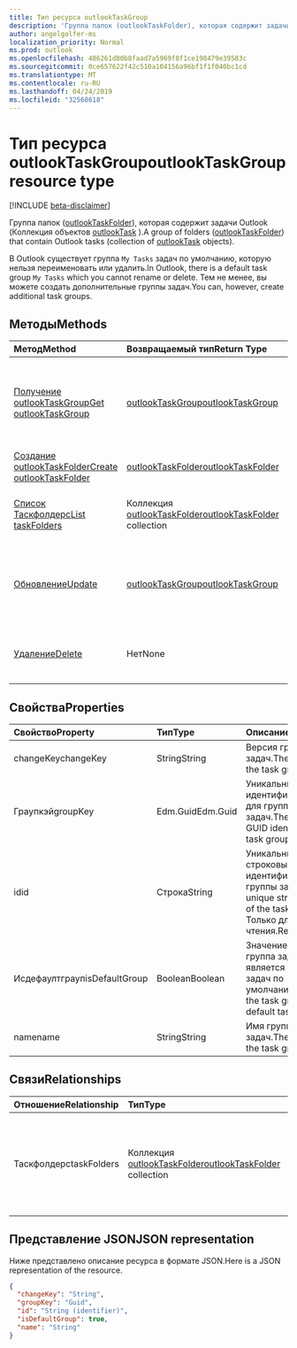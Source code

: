 ```yaml
---
title: Тип ресурса outlookTaskGroup
description: 'Группа папок (outlookTaskFolder), которая содержит задачи Outlook (Коллекция объектов outlookTask). '
author: angelgolfer-ms
localization_priority: Normal
ms.prod: outlook
ms.openlocfilehash: 486261d80b8faad7a5969f8f1ce198479e39583c
ms.sourcegitcommit: 0ce657622f42c510a104156a96bf1f1f040bc1cd
ms.translationtype: MT
ms.contentlocale: ru-RU
ms.lasthandoff: 04/24/2019
ms.locfileid: "32568618"
---
```

# <a name="outlooktaskgroup-resource-type"></a><span data-ttu-id="dad15-103">Тип ресурса outlookTaskGroup</span><span class="sxs-lookup"><span data-stu-id="dad15-103">outlookTaskGroup resource type</span></span>

[!INCLUDE [beta-disclaimer](../../includes/beta-disclaimer.md)]

<span data-ttu-id="dad15-104">Группа папок ([outlookTaskFolder](outlooktaskfolder.md)), которая содержит задачи Outlook (Коллекция объектов [outlookTask](outlooktask.md) ).</span><span class="sxs-lookup"><span data-stu-id="dad15-104">A group of folders ([outlookTaskFolder](outlooktaskfolder.md)) that contain Outlook tasks (collection of [outlookTask](outlooktask.md) objects).</span></span> 

<span data-ttu-id="dad15-105">В Outlook существует группа `My Tasks` задач по умолчанию, которую нельзя переименовать или удалить.</span><span class="sxs-lookup"><span data-stu-id="dad15-105">In Outlook, there is a default task group `My Tasks` which you cannot rename or delete.</span></span> <span data-ttu-id="dad15-106">Тем не менее, вы можете создать дополнительные группы задач.</span><span class="sxs-lookup"><span data-stu-id="dad15-106">You can, however, create additional task groups.</span></span> 


## <a name="methods"></a><span data-ttu-id="dad15-107">Методы</span><span class="sxs-lookup"><span data-stu-id="dad15-107">Methods</span></span>

| <span data-ttu-id="dad15-108">Метод</span><span class="sxs-lookup"><span data-stu-id="dad15-108">Method</span></span>           | <span data-ttu-id="dad15-109">Возвращаемый тип</span><span class="sxs-lookup"><span data-stu-id="dad15-109">Return Type</span></span>    |<span data-ttu-id="dad15-110">Описание</span><span class="sxs-lookup"><span data-stu-id="dad15-110">Description</span></span>|
|:---------------|:--------|:----------|
|[<span data-ttu-id="dad15-111">Получение outlookTaskGroup</span><span class="sxs-lookup"><span data-stu-id="dad15-111">Get outlookTaskGroup</span></span>](../api/outlooktaskgroup-get.md) | [<span data-ttu-id="dad15-112">outlookTaskGroup</span><span class="sxs-lookup"><span data-stu-id="dad15-112">outlookTaskGroup</span></span>](outlooktaskgroup.md) |<span data-ttu-id="dad15-113">Получение свойств и связей указанной группы задач Outlook.</span><span class="sxs-lookup"><span data-stu-id="dad15-113">Get the properties and relationships of the specified Outlook task group.</span></span>|
|[<span data-ttu-id="dad15-114">Создание outlookTaskFolder</span><span class="sxs-lookup"><span data-stu-id="dad15-114">Create outlookTaskFolder</span></span>](../api/outlooktaskgroup-post-taskfolders.md) |[<span data-ttu-id="dad15-115">outlookTaskFolder</span><span class="sxs-lookup"><span data-stu-id="dad15-115">outlookTaskFolder</span></span>](outlooktaskfolder.md)| <span data-ttu-id="dad15-116">Создайте папку задач Outlook.</span><span class="sxs-lookup"><span data-stu-id="dad15-116">Create an Outlook task folder.</span></span>|
|[<span data-ttu-id="dad15-117">Список Таскфолдерс</span><span class="sxs-lookup"><span data-stu-id="dad15-117">List taskFolders</span></span>](../api/outlooktaskgroup-list-taskfolders.md) |<span data-ttu-id="dad15-118">Коллекция [outlookTaskFolder](outlooktaskfolder.md)</span><span class="sxs-lookup"><span data-stu-id="dad15-118">[outlookTaskFolder](outlooktaskfolder.md) collection</span></span>| <span data-ttu-id="dad15-119">Получение коллекции папок задач Outlook.</span><span class="sxs-lookup"><span data-stu-id="dad15-119">Get a collection of Outlook task folders.</span></span>|
|[<span data-ttu-id="dad15-120">Обновление</span><span class="sxs-lookup"><span data-stu-id="dad15-120">Update</span></span>](../api/outlooktaskgroup-update.md) | [<span data-ttu-id="dad15-121">outlookTaskGroup</span><span class="sxs-lookup"><span data-stu-id="dad15-121">outlookTaskGroup</span></span>](outlooktaskgroup.md)  |<span data-ttu-id="dad15-122">Обновление свойств, доступных для записи, для группы задач Outlook.</span><span class="sxs-lookup"><span data-stu-id="dad15-122">Update the writable properties of an Outlook task group.</span></span> |
|[<span data-ttu-id="dad15-123">Удаление</span><span class="sxs-lookup"><span data-stu-id="dad15-123">Delete</span></span>](../api/outlooktaskgroup-delete.md) | <span data-ttu-id="dad15-124">Нет</span><span class="sxs-lookup"><span data-stu-id="dad15-124">None</span></span> |<span data-ttu-id="dad15-125">Удаление указанной группы задач Outlook.</span><span class="sxs-lookup"><span data-stu-id="dad15-125">Delete the specified Outlook task group.</span></span> |

## <a name="properties"></a><span data-ttu-id="dad15-126">Свойства</span><span class="sxs-lookup"><span data-stu-id="dad15-126">Properties</span></span>
| <span data-ttu-id="dad15-127">Свойство</span><span class="sxs-lookup"><span data-stu-id="dad15-127">Property</span></span>     | <span data-ttu-id="dad15-128">Тип</span><span class="sxs-lookup"><span data-stu-id="dad15-128">Type</span></span>   |<span data-ttu-id="dad15-129">Описание</span><span class="sxs-lookup"><span data-stu-id="dad15-129">Description</span></span>|
|:---------------|:--------|:----------|
|<span data-ttu-id="dad15-130">changeKey</span><span class="sxs-lookup"><span data-stu-id="dad15-130">changeKey</span></span>|<span data-ttu-id="dad15-131">String</span><span class="sxs-lookup"><span data-stu-id="dad15-131">String</span></span>|<span data-ttu-id="dad15-132">Версия группы задач.</span><span class="sxs-lookup"><span data-stu-id="dad15-132">The version of the task group.</span></span>|
|<span data-ttu-id="dad15-133">Граупкэй</span><span class="sxs-lookup"><span data-stu-id="dad15-133">groupKey</span></span>|<span data-ttu-id="dad15-134">Edm.Guid</span><span class="sxs-lookup"><span data-stu-id="dad15-134">Edm.Guid</span></span>|<span data-ttu-id="dad15-135">Уникальный идентификатор GUID для группы задач.</span><span class="sxs-lookup"><span data-stu-id="dad15-135">The unique GUID identifier for the task group.</span></span>|
|<span data-ttu-id="dad15-136">id</span><span class="sxs-lookup"><span data-stu-id="dad15-136">id</span></span>|<span data-ttu-id="dad15-137">Строка</span><span class="sxs-lookup"><span data-stu-id="dad15-137">String</span></span>|<span data-ttu-id="dad15-138">Уникальный строковый идентификатор группы задач.</span><span class="sxs-lookup"><span data-stu-id="dad15-138">The unique string identifier of the task group.</span></span> <span data-ttu-id="dad15-139">Только для чтения.</span><span class="sxs-lookup"><span data-stu-id="dad15-139">Read-only.</span></span>|
|<span data-ttu-id="dad15-140">Исдефаултграуп</span><span class="sxs-lookup"><span data-stu-id="dad15-140">isDefaultGroup</span></span>|<span data-ttu-id="dad15-141">Boolean</span><span class="sxs-lookup"><span data-stu-id="dad15-141">Boolean</span></span>|<span data-ttu-id="dad15-142">Значение true, если группа задач является группой задач по умолчанию.</span><span class="sxs-lookup"><span data-stu-id="dad15-142">True if the task group is the default task group.</span></span>|
|<span data-ttu-id="dad15-143">name</span><span class="sxs-lookup"><span data-stu-id="dad15-143">name</span></span>|<span data-ttu-id="dad15-144">String</span><span class="sxs-lookup"><span data-stu-id="dad15-144">String</span></span>|<span data-ttu-id="dad15-145">Имя группы задач.</span><span class="sxs-lookup"><span data-stu-id="dad15-145">The name of the task group.</span></span>|

## <a name="relationships"></a><span data-ttu-id="dad15-146">Связи</span><span class="sxs-lookup"><span data-stu-id="dad15-146">Relationships</span></span>
| <span data-ttu-id="dad15-147">Отношение</span><span class="sxs-lookup"><span data-stu-id="dad15-147">Relationship</span></span> | <span data-ttu-id="dad15-148">Тип</span><span class="sxs-lookup"><span data-stu-id="dad15-148">Type</span></span>   |<span data-ttu-id="dad15-149">Описание</span><span class="sxs-lookup"><span data-stu-id="dad15-149">Description</span></span>|
|:---------------|:--------|:----------|
|<span data-ttu-id="dad15-150">Таскфолдерс</span><span class="sxs-lookup"><span data-stu-id="dad15-150">taskFolders</span></span>|<span data-ttu-id="dad15-151">Коллекция [outlookTaskFolder](outlooktaskfolder.md)</span><span class="sxs-lookup"><span data-stu-id="dad15-151">[outlookTaskFolder](outlooktaskfolder.md) collection</span></span>| <span data-ttu-id="dad15-152">Коллекция папок задач в группе задач.</span><span class="sxs-lookup"><span data-stu-id="dad15-152">The collection of task folders in the task group.</span></span> <span data-ttu-id="dad15-153">Только для чтения.</span><span class="sxs-lookup"><span data-stu-id="dad15-153">Read-only.</span></span> <span data-ttu-id="dad15-154">Допускается значение null.</span><span class="sxs-lookup"><span data-stu-id="dad15-154">Nullable.</span></span>|

## <a name="json-representation"></a><span data-ttu-id="dad15-155">Представление JSON</span><span class="sxs-lookup"><span data-stu-id="dad15-155">JSON representation</span></span>
<span data-ttu-id="dad15-156">Ниже представлено описание ресурса в формате JSON.</span><span class="sxs-lookup"><span data-stu-id="dad15-156">Here is a JSON representation of the resource.</span></span>

<!-- {
  "blockType": "resource",
  "optionalProperties": [

  ],
  "keyProperty": "id",
  "baseType":"microsoft.graph.entity",  
  "@odata.type": "microsoft.graph.outlookTaskGroup"
}-->

```json
{
  "changeKey": "String",
  "groupKey": "Guid",
  "id": "String (identifier)",
  "isDefaultGroup": true,
  "name": "String"
}

```

<!-- uuid: 8fcb5dbc-d5aa-4681-8e31-b001d5168d79
2015-10-25 14:57:30 UTC -->
<!--
{
  "type": "#page.annotation",
  "description": "outlookTaskGroup resource",
  "keywords": "",
  "section": "documentation",
  "tocPath": "",
  "suppressions": []
}
-->
